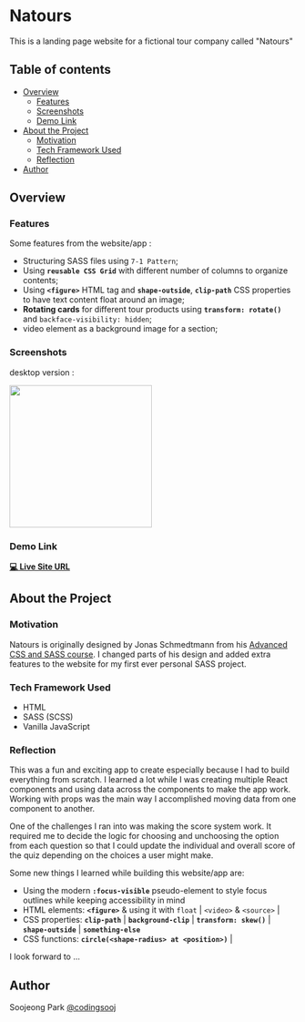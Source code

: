 # Natours

This is a landing page website for a fictional tour company called "Natours"

## Table of contents

- [Overview](#overview)
  - [Features](#features)
  - [Screenshots](#screenshots)
  - [Demo Link](#demo-link)
- [About the Project](#about-the-project)
  - [Motivation](#motivation)
  - [Tech Framework Used](#tech-framework-used)
  - [Reflection](#reflection)
- [Author](#author)

## Overview

### Features

Some features from the website/app :

- Structuring SASS files using `7-1 Pattern`;
- Using **`reusable CSS Grid`** with different number of columns to organize contents;
- Using **`<figure>`** HTML tag and **`shape-outside`**, **`clip-path`** CSS properties to have text content float around an image;
- **Rotating cards** for different tour products using **`transform: rotate()`** and `backface-visibility: hidden`;
- video element as a background image for a section;

### Screenshots

desktop version :

<img src="" width="250"/>

### Demo Link

**[💻 Live Site URL](https://)**

## About the Project

### Motivation

Natours is originally designed by Jonas Schmedtmann from his [Advanced CSS and SASS course](https://www.udemy.com/course/advanced-css-and-sass/). I changed parts of his design and added extra features to the website for my first ever personal SASS project.

### Tech Framework Used

- HTML
- SASS (SCSS)
- Vanilla JavaScript

### Reflection

This was a fun and exciting app to create especially because I had to build everything from scratch. I learned a lot while I was creating multiple React components and using data across the components to make the app work. Working with props was the main way I accomplished moving data from one component to another.

One of the challenges I ran into was making the score system work. It required me to decide the logic for choosing and unchoosing the option from each question so that I could update the individual and overall score of the quiz depending on the choices a user might make.

Some new things I learned while building this website/app are:

- Using the modern **`:focus-visible`** pseudo-element to style focus outlines while keeping accessibility in mind
- HTML elements: **`<figure>`** & using it with `float` | `<video>` & `<source>` |
- CSS properties: **`clip-path`** | **`background-clip`** | **`transform: skew()`** | **`shape-outside`** | **`something-else`**
- CSS functions: **`circle(<shape-radius> at <position>)`** |

I look forward to ...

## Author

Soojeong Park [@codingsooj](https://twitter.com/codingsooj)
